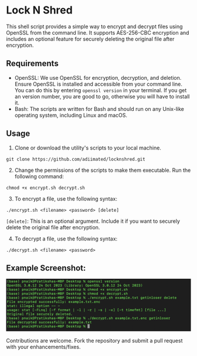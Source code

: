 # Lock N Shred

This shell script provides a simple way to encrypt and decrypt files using OpenSSL from the command line. It supports AES-256-CBC encryption and includes an optional feature for securely deleting the original file after encryption.

## Requirements

* OpenSSL: We use OpenSSL for encryption, decryption, and deletion. Ensure OpenSSL is installed and accessible from your command line. You can do this by entering `openssl version` in your terminal. If you get an version number, you are good to go, otherwise you will have to install it.
* Bash: The scripts are written for Bash and should run on any Unix-like operating system, including Linux and macOS.

## Usage

1. Clone or download the utility's scripts to your local machine.
```
git clone https://github.com/adiimated/locknshred.git
```

2. Change the permissions of the scripts to make them executable. Run the following command:
```
chmod +x encrypt.sh decrypt.sh
```

3. To encrypt a file, use the following syntax:
```
./encrypt.sh <filename> <password> [delete]
```
`[delete]`: This is an optional argument. Include it if you want to securely delete the original file after encryption.

4. To decrypt a file, use the following syntax:
```
./decrypt.sh <filename> <password>
```

## Example Screenshot:

![](https://github.com/adiimated/locknshred/blob/main/execution.png)

Contributions are welcome. Fork the repository and submit a pull request with your enhancements/fixes.

